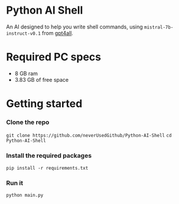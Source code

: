 # Python AI Shell

An AI designed to help you write shell commands, using `mistral-7b-instruct-v0.1` from [gpt4all](https://gpt4all.io).

# Required PC specs
- 8 GB ram
- 3.83 GB of free space

# Getting started
### Clone the repo
`git clone https://github.com/neverUsedGithub/Python-AI-Shell`
`cd Python-AI-Shell`
### Install the required packages
`pip install -r requirements.txt`
### Run it
`python main.py`